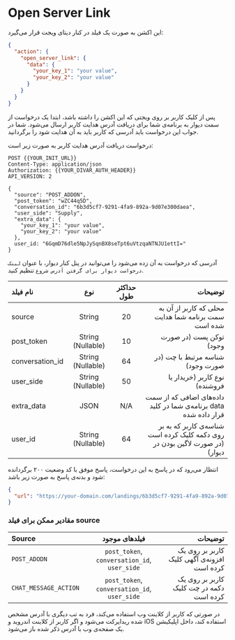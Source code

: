 # Open Server Link 
این اکشن به صورت یک فیلد در کنار دیتای ویجت قرار می‌گیرد:
```json
{
  "action": {
    "open_server_link": {
      "data": {
        "your_key_1": "your value",
        "your_key_2": "your value"
      }
    }
  }
}
```

پس از کلیک کاربر بر روی ویجتی که این اکشن را داشته باشد، ابتدا یک درخواست از سمت
دیوار به برنامه‌ی شما برای دریافت آدرس هدایت کاربر ارسال می‌شود.
شما در جواب این درخواست باید آدرسی که کاربر باید به آن هدایت شود را برگردانید.

درخواست دریافت آدرس هدایت کاربر به صورت زیر است:
```http request
POST {{YOUR_INIT_URL}}
Content-Type: application/json
Authorization: {{YOUR_DIVAR_AUTH_HEADER}}
API_VERSION: 2

{
  "source": "POST_ADDON",
  "post_token": "wZC44q5D",
  "conversation_id": "6b3d5cf7-9291-4fa9-892a-9d07e300daea",
  "user_side": "Supply",
  "extra_data": {
    "your_key_1": "your value",
    "your_key_2": "your value"
  },
  user_id: "6GqmD76dle5NpJySqnBX8seTpt6uVtzqaNTNJU1ettI="
}
```

آدرسی که درخواست به آن زده می‌شود را می‌توانید در پنل کنار دیوار، با عنوان `لینک درخواست دیوار برای گرفتن آدرس شروع` تنظیم کنید.



| نام فیلد        |        نوع        | حداکثر طول |                                                                     توضیحات |
|:----------------|:-----------------:|:----------:|----------------------------------------------------------------------------:|
| source          |      String       |     20     |                         محلی که کاربر از آن به سمت برنامه شما هدایت شده است |
| post_token      | String (Nullable) |     10     |                                                     توکن پست (در صورت وجود) |
| conversation_id | String (Nullable) |     64     |                                            شناسه مرتبط با چت (در صورت وجود) |
| user_side       | String (Nullable) |     50     |                                               نوع کاربر (خریدار یا فروشنده) |
| extra_data      |       JSON        |    N/A     |            داده‌های اضافی که از سمت برنامه‌ی شما در کلید data قرار داده شده |
| user_id         | String (Nullable) |     64     | شناسه‌ی کاربر که به بر روی دکمه کلیک کرده است (در صورت لاگین بودن در دیوار) |


انتظار می‌رود که در پاسخ به این درخواست، پاسخ موفق با کد وضعیت ۲۰۰ برگردانده شود
و بدنه‌ی پاسخ به صورت زیر باشد:
```json
{
  "url": "https://your-domain.com/landings/6b3d5cf7-9291-4fa9-892a-9d07e300daea"
}
```


### مقادیر ممکن برای فیلد source 

| Source                |                فیلد‌های موجود                 |                                     توضیحات |                                                          
|:----------------------|:---------------------------------------------:|--------------------------------------------:|
| `POST_ADODN`          | `post_token`, `conversation_id`, `user_side`  | کاربر بر روی یک افزونه‌ی آگهی کلیک کرده است |
| `CHAT_MESSAGE_ACTION` | `post_token`, `conversation_id`,  `user_side` |    کاربر بر روی یک دکمه در چت کلیک کرده است |

در صورتی که کاربر از کلاینت وب استفاده می‌کند، فرد به تب
دیگری با آدرس مشخص شده ریدایرکت می‌شود و 
اگر کاربر از کلاینت اندروید و iOS استفاده کند، 
داخل اپلیکیشن یک صفحه‌ی وب با آدرس ذکر شده باز می‌شود. 
